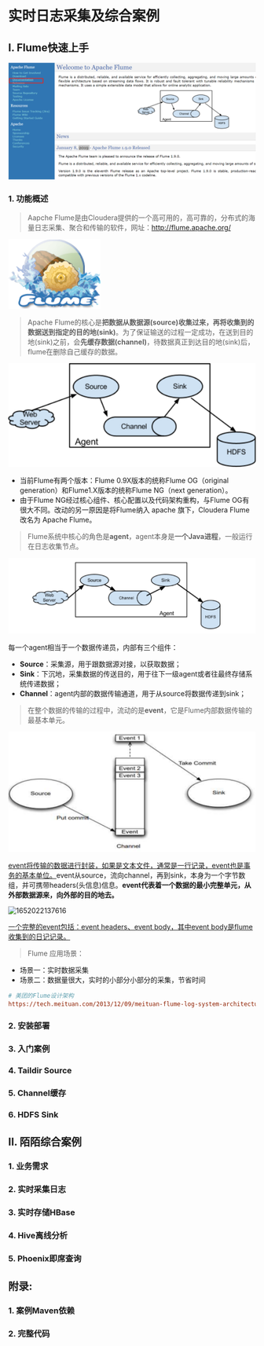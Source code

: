 # 实时日志采集及综合案例

## I. Flume快速上手

![image-20210507095910117](assets/image-20210507095910117.png)

### 1. 功能概述

> Aapche Flume是由Cloudera提供的一个高可用的，高可靠的，分布式的海量日志采集、聚合和传输的软件，网址：<http://flume.apache.org/>

![1652021798246](assets/1652021798246.png)

> Apache Flume的核心是**把数据从数据源(source)收集过来，再将收集到的数据送到指定的目的地(sink)**。为了保证输送的过程一定成功，在送到目的地(sink)之前，会**先缓存数据(channel)**，待数据真正到达目的地(sink)后，flume在删除自己缓存的数据。

![1652021842687](assets/1652021842687.png)

- 当前Flume有两个版本：Flume 0.9X版本的统称Flume OG（original generation）和Flume1.X版本的统称Flume NG（next generation）。
- 由于Flume NG经过核心组件、核心配置以及代码架构重构，与Flume OG有很大不同。改动的另一原因是将Flume纳入 apache 旗下，Cloudera Flume 改名为 Apache Flume。

> Flume系统中核心的角色是**agent**，agent本身是**一个Java进程**，一般运行在日志收集节点。

![image-20210507100111078](assets/image-20210507100111078.png)

每一个agent相当于一个数据传递员，内部有三个组件：

- **Source**：采集源，用于跟数据源对接，以获取数据；
- **Sink**：下沉地，采集数据的传送目的，用于往下一级agent或者往最终存储系统传递数据；
- **Channel**：agent内部的数据传输通道，用于从source将数据传递到sink；

> 在整个数据的传输的过程中，流动的是**event**，它是Flume内部数据传输的最基本单元。

![1652022107268](assets/1652022107268.png)

[event将传输的数据进行封装，如果是文本文件，通常是一行记录，event也是事务的基本单位。]()event从source，流向channel，再到sink，本身为一个字节数组，并可携带headers(头信息)信息。**event代表着一个数据的最小完整单元，从外部数据源来，向外部的目的地去。**

![1652022137616](E:/Heima/%E5%B0%B1%E4%B8%9A%E7%8F%AD%E6%95%99%E5%B8%88%E5%86%85%E5%AE%B9%EF%BC%88%E6%AF%8F%E6%97%A5%E6%9B%B4%E6%96%B0%EF%BC%89/NoSQL%20Flink/%E9%A2%84%E4%B9%A0%E8%B5%84%E6%96%99/fake_nosql-%E7%AC%AC8%E5%A4%A9-%E9%A2%84%E4%B9%A0%E8%B5%84%E6%96%99/nosql-%E7%AC%AC8%E5%A4%A9-%E9%A2%84%E4%B9%A0%E8%B5%84%E6%96%99/assets/1652022137616.png)

[一个完整的event包括：event headers、event body，其中event body是flume收集到的日记记录。]()

> Flume 应用场景：

- 场景一：实时数据采集
- 场景二：数据量很大，实时的小部分小部分的采集，节省时间

```ini
# 美团的Flume设计架构
https://tech.meituan.com/2013/12/09/meituan-flume-log-system-architecture-and-design.html
```

### 2. 安装部署



### 3. 入门案例



### 4. Taildir Source



### 5. Channel缓存



### 6. HDFS Sink



## II. 陌陌综合案例

### 1.  业务需求



### 2. 实时采集日志



### 3. 实时存储HBase



### 4. Hive离线分析



### 5. Phoenix即席查询



## 附录:

### 1. 案例Maven依赖



### 2. 完整代码



